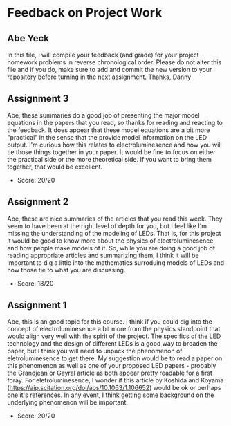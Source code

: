# Feedback on Project Work
## Abe Yeck

In this file, I will compile your feedback (and grade) for your project homework problems in reverse chronological order. Please do not alter this file and if you do, make sure to add and commit the new version to your repository before turning in the next assignment. Thanks, Danny

## Assignment 3

Abe, these summaries do a good job of presenting the major model equations in the papers that you read, so thanks for reading and reacting to the feedback. It does appear that these model equations are a bit more "practical" in the sense that the provide model information on the LED output. I'm curious how this relates to electroluminesence and how you will tie those things together in your paper. It would be fine to focus on either the practical side or the more theoretical side. If you want to bring them together, that would be excellent.

* Score: 20/20

## Assignment 2

Abe, these are nice summaries of the articles that you read this week. They seem to have been at the right level of depth for you, but I feel like I'm missing the understanding of the modeling of LEDs. That is, for this project it would be good to know more about the physics of electroluminesence and how people make models of it. So, while you are doing a good job of reading appropriate articles and summarizing them, I think it will be important to dig a little into the mathematics surroduing models of LEDs and how those tie to what you are discussing.

* Score: 18/20

## Assignment 1

Abe, this is an good topic for this course. I think if you could dig into the concept of electroluminesence a bit more from the physics standpoint that would align very well with the spirit of the project. The specifics of the LED technology and the design of different LEDs is a good way to broaden the paper, but I think you will need to unpack the phenomenon of eletroluminesence to get there. My suggestion would be to read a paper on this phenomenon as well as one of your proposed LED papers - probably the Grandjean or Gayral article as both appear pretty readable for a first foray. For eletroluminesence, I wonder if this article by Koshida and Koyama (https://aip.scitation.org/doi/abs/10.1063/1.106652) would be ok or perhaps one it's references. In any event, I think getting some background on the underlying phenomenon will be important.

* Score: 20/20
